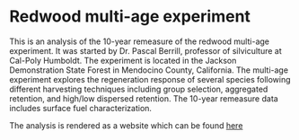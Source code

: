 # Redwood multi-age experiment

This is an analysis of the 10-year remeasure of the redwood multi-age experiment. It was
started by Dr. Pascal Berrill, professor of silviculture at Cal-Poly Humboldt. The
experiment is located in the Jackson Demonstration State Forest in Mendocino County,
California. The multi-age experiment explores the regeneration response of several
species following different harvesting techniques including group selection, aggregated
retention, and high/low dispersed retention. The 10-year remeasure data includes surface
fuel characterization.

The analysis is rendered as a website which can be found
[here](https//fisher-j.github.io/multi-age)
